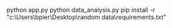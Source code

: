 python app.py
python data_analysis.py
pip install -r "c:\Users\bpier\Desktop\random data\requirements.txt"